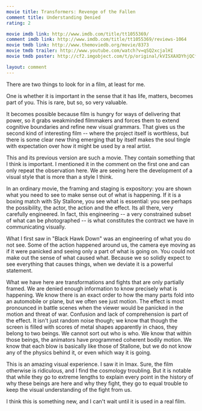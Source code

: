 ```yaml
---
movie title: Transformers: Revenge of the Fallen
comment title: Understanding Denied
rating: 2

movie imdb link: http://www.imdb.com/title/tt1055369/
comment imdb link: http://www.imdb.com/title/tt1055369/reviews-1064
movie tmdb link: http://www.themoviedb.org/movie/8373
movie tmdb trailer: http://www.youtube.com/watch?v=qSQ2xcjalHI
movie tmdb poster: http://cf2.imgobject.com/t/p/original/kVISXAXDYhjQCfu50QZeCCzzbPv.jpg

layout: comment
---
```


There are two things to look for in a film, at least for me.

One is whether it is important in the sense that it has life, matters, becomes part of you. This is rare, but so, so very valuable.

It becomes possible because film is hungry for ways of delivering that power, so it grabs weakminded filmmakers and forces them to extend cognitive boundaries and refine new visual grammars. That gives us the second kind of interesting film -- where the project itself is worthless, but there is some clear new thing emerging that by itself makes the soul tingle with expectation over how it might be used by a real artist.

This and its previous version are such a movie. They contain something that I think is important. I mentioned it in the comment on the first one and can only repeat the observation here. We are seeing here the development of a visual style that is more than a style I think.

In an ordinary movie, the framing and staging is expository: you are shown what you need to see to make sense out of what is happening. If it is a boxing match with Sly Stallone, you see what is essential: you see perhaps the possibility, the actor, the action and the effect. Its all there, very carefully engineered. In fact, this engineering -- a very constrained subset of what can be photographed -- is what constitutes the contract we have in communicating visually.

What I first saw in "Black Hawk Down" was an engineering of what you do not see. Some of the action happened around us, the camera eye moving as if it were panicked and seeing only a part of what is going on. You could not make out the sense of what caused what. Because we so solidly expect to see everything that causes things, when we deviate it is a powerful statement.

What we have here are transformations and fights that are only partially framed. We are denied enough information to know precisely what is happening. We know there is an exact order to how the many parts fold into an automobile or plane, but we often see just motion. The effect is most pronounced in battle scenes when the viewer would be panicked in the motion and threat of war. Confusion and lack of comprehension is part of the effect. It isn't just random noise though; we know that though the screen is filled with scores of metal shapes apparently in chaos, they belong to two beings. We cannot sort out who is who. We know that within those beings, the animators have programmed coherent bodily motion. We know that each blow is basically like those of Stallone, but we do not know any of the physics behind it, or even which way it is going.

This is an amazing visual experience. I saw it in Imax. Sure, the film otherwise is ridiculous, and I find the cosmology troubling. But it is notable that while they go to extreme lengths to explain every point in the history of why these beings are here and why they fight, they go to equal trouble to keep the visual understanding of the fight from us.

I think this is something new, and I can't wait until it is used in a real film.